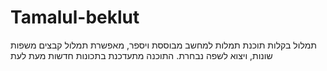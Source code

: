 # Tamalul-beklut
תמלול בקלות
תוכנת תמלות למחשב מבוססת ויספר, מאפשרת תמלול קבצים משפות שונות, ויצוא לשפה נבחרת.
התוכנה מתעדכנת בתכונות חדשות מעת לעת
